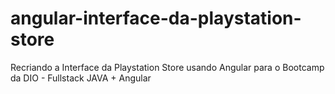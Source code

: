 # angular-interface-da-playstation-store
 Recriando a Interface da Playstation Store usando Angular para o Bootcamp da DIO - Fullstack JAVA + Angular
